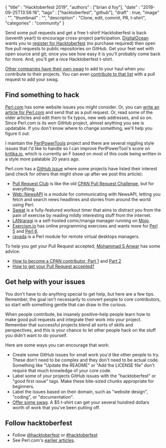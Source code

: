 
  {
    "title"       : "Hacktoberfest 2019",
    "authors"     : ["brian d foy"],
    "date"        : "2019-09-25T13:56:16",
    "tags"        : ["hacktoberfest", "github"],
    "draft"       : true,
    "image"       : "",
    "thumbnail"   : "",
    "description" : "Clone, edit, commit, PR, t-shirt",
    "categories"  : "community"
  }

Send some pull requests and get a free t-shirt! Hacktoberfest is back (seventh year!) to encourage cross-project participation. [DigitalOcean](https://www.digitalocean.com) wants you to [register for Hacktoberfest](https://hacktoberfest.digitalocean.com) (no purchase required) then open five pull requests to public repositories on GitHub. Get your feet wet with open source and git; once you see how easy it is you'll probably come back for more. And, you'll get a nice Hacktoberfest t-shirt.

[Other companies have their own swag](https://hacktoberfestswaglist.com) to add to your haul when you contribute to their projects. You can even [contribute to that list](https://github.com/crweiner/hacktoberfest-swag-list) with a pull request to add your swag.


## Find something to hack

[Perl.com](https://github.com/tpf/perldotcom) has some website issues you might consider. Or, you can [write an article for Perl.com](/article/how-to-write-your-first-article-for-perl-com/) and send that as a pull request. Or, read some of the older articles and edit them to fix typos, new web addresses, and so on. Since Perl.com is its won GitHub project, almost anything you see is updatable. If you don't know where to change something, we'll help you figure it out.

I maintain the [PerlPowerTools](https://github.com/briandfoy/PerlPowerTools) project and there are several niggling style issues that I'd like to handle so I can improve PerlPowerTool's score on [kritika.io](https://kritika.io/users/briandfoy/repos/7253941177493998/), which is currently an F based on most of this code being written in a style more palatable 20 years ago.

Perl.com has a [GitHub issue](https://github.com/tpf/perldotcom/issues/203) where some projects have listed their interest (and check for others that might show up after we post this article):

* [Pull Request Club](https://pullrequest.club/) is like the old [CPAN Pull Request Challenge](http://cpan-prc.org), but for everything.
* [Web::NewsAPI](https://github.com/jmacdotorg/newsapi-perl) is a module for communicating with NewsAPI, letting you fetch and search news headlines and stories from around the world using Perl.
* [Sweat](https://github.com/jmacdotorg/sweat) is a fully-featured workout timer that aims to distract you from the pain of exercise by reading mildly interesting stuff from the internet.
* [LANraragi](https://github.com/Difegue/LANraragi) is a self-hosted comic/manga manager running on [Mojo](https://www.mojolicious.org).
* [Exercism.io](https://exercism.io/) has online programming exercises and wants more for [Perl 5](https://github.com/exercism/perl6) and [Perl 6](https://github.com/exercism/perl6).
* [ravada](https://github.com/UPC/ravada) is a Perl module for remote virtual desktops managers.

To help you get your Pull Request accepted, [Mohammad S Anwar](https://www.perl.com/article/how-to-get-pull-request-accepted-/#author-bio-mohammad-anwar) has some advice:

* [How to become a CPAN contributor, Part 1](/article/how-to-become-cpan-contributor/) and [Part 2](/article/how-to-become-cpan-contributor-part-2/)
* [How to get your Pull Request accepted?](/article/how-to-get-pull-request-accepted-/)


## Get help with your issues

You don't have to do anything special to get help, but here are a few tips. Remember, the goal isn't necessarily to convert people to core contributors, so start with something gentle that can draw in the curious.

When people contribute, be insanely positive–help people learn how to make good pull requests and integrate their work into your project. Remember that successful projects blend all sorts of skills and perspectives, and this is your chance to let other people hack on the stuff you didn't want to do yourself.

Here are some ways you can encourage that work:

* Create some GitHub issues for small work you'd like other people to try. These don't need to be complex and they don't need to be actual code. Something like "Update the README" or "Add the LICENSE file" don't require that much knowledge of your core code.
* Label some of your projects GitHub issues with the "hacktoberfest" or "good first issue" tags. Make these bite-sized chunks appropriate for beginners.
* Label the issues based on their domain, such as "website design", "coding", or "documentation".
* [Offer some swag](https://github.com/crweiner/hacktoberfest-swag-list). A $5 t-shirt can get your several hundred dollars worth of work that you've been putting off.


## Follow hacktoberfest

* Follow [@hacktoberfest](https://twitter.com/hacktoberfest) or [#hacktoberfest](https://twitter.com/hashtag/hacktoberfest)
* See Perl.com's [earlier articles](https://www.perl.com/tags/hacktoberfest/).
